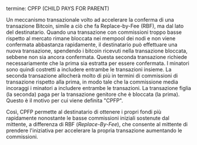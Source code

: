 termine: CPFP (CHILD PAYS FOR PARENT)

Un meccanismo transazionale volto ad accelerare la conferma di una transazione Bitcoin, simile a ciò che fa Replace-by-Fee (RBF), ma dal lato del destinatario. Quando una transazione con commissioni troppo basse rispetto al mercato rimane bloccata nei mempool dei nodi e non viene confermata abbastanza rapidamente, il destinatario può effettuare una nuova transazione, spendendo i bitcoin ricevuti nella transazione bloccata, sebbene non sia ancora confermata. Questa seconda transazione richiede necessariamente che la prima sia estratta per essere confermata. I minatori sono quindi costretti a includere entrambe le transazioni insieme. La seconda transazione allocherà molto di più in termini di commissioni di transazione rispetto alla prima, in modo tale che la commissione media incoraggi i minatori a includere entrambe le transazioni. La transazione figlia (la seconda) paga per la transazione genitore che è bloccata (la prima). Questo è il motivo per cui viene definita "CPFP".

Così, CPFP permette al destinatario di ottenere i propri fondi più rapidamente nonostante le basse commissioni iniziali sostenute dal mittente, a differenza di RBF (*Replace-By-Fee*), che consente al mittente di prendere l'iniziativa per accelerare la propria transazione aumentando le commissioni.